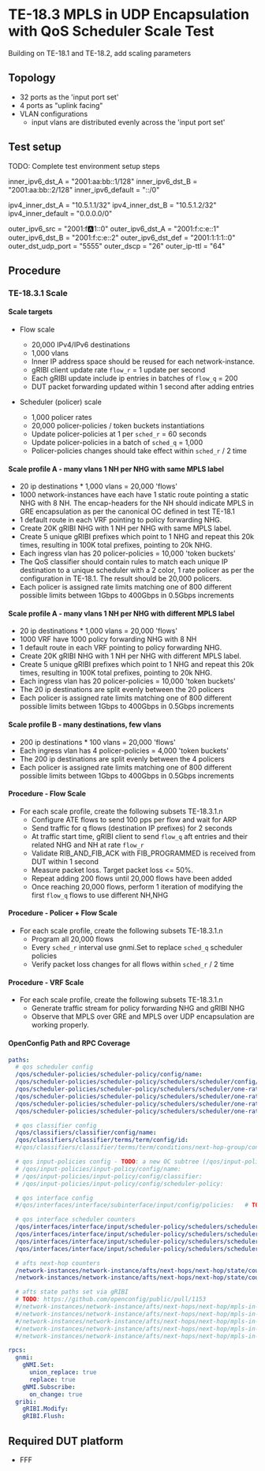 # TE-18.3 MPLS in UDP Encapsulation with QoS Scheduler Scale Test

Building on TE-18.1 and TE-18.2, add scaling parameters

## Topology

* 32 ports as the 'input port set'
* 4 ports as "uplink facing"
* VLAN configurations
  * input vlans are distributed evenly across the 'input port set'

## Test setup

TODO: Complete test environment setup steps

inner_ipv6_dst_A = "2001:aa:bb::1/128"
inner_ipv6_dst_B = "2001:aa:bb::2/128"
inner_ipv6_default = "::/0"

ipv4_inner_dst_A = "10.5.1.1/32"
ipv4_inner_dst_B = "10.5.1.2/32"
ipv4_inner_default = "0.0.0.0/0"

outer_ipv6_src =      "2001:f:a:1::0"
outer_ipv6_dst_A =    "2001:f:c:e::1"
outer_ipv6_dst_B =    "2001:f:c:e::2"
outer_ipv6_dst_def =  "2001:1:1:1::0"
outer_dst_udp_port =  "5555"
outer_dscp =          "26"
outer_ip-ttl =        "64"

## Procedure

### TE-18.3.1 Scale

#### Scale targets

* Flow scale
  * 20,000 IPv4/IPv6 destinations
  * 1,000 vlans
  * Inner IP address space should be reused for each network-instance.
  * gRIBI client update rate `flow_r` = 1 update per second
  * Each gRIBI update include ip entries in batches of `flow_q` = 200
  * DUT packet forwarding updated within 1 second after adding entries

* Scheduler (policer) scale
  * 1,000 policer rates
  * 20,000 policer-policies / token buckets instantiations
  * Update policer-policies at 1 per `sched_r` = 60 seconds
  * Update policer-policies in a batch of `sched_q` = 1,000
  * Policer-policies changes should take effect within `sched_r` / 2 time

#### Scale profile A - many vlans 1 NH per NHG with same MPLS label

* 20 ip destinations * 1,000 vlans = 20,000 'flows'
* 1000 network-instances have each have 1 static route pointing a static  NHG with 8 NH. The encap-headers for the NH should indicate MPLS in GRE encapsulation as per the canonical OC defined in test TE-18.1
* 1 default route in each VRF pointing to policy forwarding NHG.
* Create 20K gRIBI NHG with 1 NH per NHG with same MPLS label.
* Create 5 unique gRIBI prefixes which point to 1 NHG and repeat this 20k times, resulting in 100K total prefixes, pointing to 20k NHG.
* Each ingress vlan has 20 policer-policies = 10,000 'token buckets'
* The QoS classifier should contain rules to match each unique IP destination to a unique scheduler with a 2 color, 1 rate policer as per the configuration in TE-18.1.  The result should be 20,000 policers.
* Each policer is assigned rate limits matching one of 800 different possible limits between 1Gbps to 400Gbps in 0.5Gbps increments

#### Scale profile A - many vlans 1 NH per NHG with different MPLS label

* 20 ip destinations * 1,000 vlans = 20,000 'flows'
* 1000 VRF have 1000 policy forwarding NHG with 8 NH
* 1 default route in each VRF pointing to policy forwarding NHG.
* Create 20K gRIBI NHG with 1 NH per NHG with different MPLS label.
* Create 5 unique gRIBI prefixes which point to 1 NHG and repeat this 20k times, resulting in 100K total prefixes, pointing to 20k NHG.
* Each ingress vlan has 20 policer-policies = 10,000 'token buckets'
* The 20 ip destinations are split evenly between the 20 policers
* Each policer is assigned rate limits matching one of 800 different possible limits between 1Gbps to 400Gbps in 0.5Gbps increments

#### Scale profile B - many destinations, few vlans

* 200 ip destinations * 100 vlans = 20,000 'flows'
* Each ingress vlan has 4 policer-policies = 4,000 'token buckets'
* The 200 ip destinations are split evenly between the 4 policers
* Each policer is assigned rate limits matching one of 800 different possible limits between 1Gbps to 400Gbps in 0.5Gbps increments

#### Procedure - Flow Scale

* For each scale profile, create the following subsets TE-18.3.1.n
  * Configure ATE flows to send 100 pps per flow and wait for ARP
  * Send traffic for q flows (destination IP prefixes) for 2 seconds
  * At traffic start time, gRIBI client to send `flow_q` aft entries and their
    related NHG and NH at rate `flow_r`
  * Validate RIB_AND_FIB_ACK with FIB_PROGRAMMED is received from DUT within
    1 second
  * Measure packet loss.  Target packet loss <= 50%.
  * Repeat adding 200 flows until 20,000 flows have been added
  * Once reaching 20,000 flows, perform 1 iteration of modifying the first
    `flow_q` flows to use different NH,NHG

#### Procedure - Policer + Flow Scale

* For each scale profile, create the following subsets TE-18.3.1.n
  * Program all 20,000 flows
  * Every `sched_r` interval use gnmi.Set to replace `sched_q` scheduler policies
  * Verify packet loss changes for all flows within `sched_r` / 2 time


#### Procedure - VRF Scale

* For each scale profile, create the following subsets TE-18.3.1.n
  * Generate traffic stream for policy forwarding NHG and gRIBI NHG
  * Observe that MPLS over GRE and MPLS over UDP encapsulation are working properly.

#### OpenConfig Path and RPC Coverage

```yaml
paths:
  # qos scheduler config
  /qos/scheduler-policies/scheduler-policy/config/name:
  /qos/scheduler-policies/scheduler-policy/schedulers/scheduler/config/type:
  /qos/scheduler-policies/scheduler-policy/schedulers/scheduler/one-rate-two-color/config/cir:
  /qos/scheduler-policies/scheduler-policy/schedulers/scheduler/one-rate-two-color/config/bc:
  /qos/scheduler-policies/scheduler-policy/schedulers/scheduler/one-rate-two-color/config/queuing-behavior:
  /qos/scheduler-policies/scheduler-policy/schedulers/scheduler/one-rate-two-color/exceed-action/config/drop:

  # qos classifier config
  /qos/classifiers/classifier/config/name:
  /qos/classifiers/classifier/terms/term/config/id:
  #/qos/classifiers/classifier/terms/term/conditions/next-hop-group/config/name: # TODO: new OC leaf to be added

  # qos input-policies config - TODO: a new OC subtree (/qos/input-policies)
  # /qos/input-policies/input-policy/config/name:
  # /qos/input-policies/input-policy/config/classifier:
  # /qos/input-policies/input-policy/config/scheduler-policy:

  # qos interface config
  #/qos/interfaces/interface/subinterface/input/config/policies:   # TODO:  new OC leaf-list (/qos/interfaces/interface/input/config/policies)

  # qos interface scheduler counters
  /qos/interfaces/interface/input/scheduler-policy/schedulers/scheduler/state/conforming-pkts:
  /qos/interfaces/interface/input/scheduler-policy/schedulers/scheduler/state/conforming-octets:
  /qos/interfaces/interface/input/scheduler-policy/schedulers/scheduler/state/exceeding-pkts:
  /qos/interfaces/interface/input/scheduler-policy/schedulers/scheduler/state/exceeding-octets:

  # afts next-hop counters
  /network-instances/network-instance/afts/next-hops/next-hop/state/counters/packets-forwarded:
  /network-instances/network-instance/afts/next-hops/next-hop/state/counters/octets-forwarded:

  # afts state paths set via gRIBI
  # TODO: https://github.com/openconfig/public/pull/1153
  #/network-instances/network-instance/afts/next-hops/next-hop/mpls-in-udp/state/src-ip:
  #/network-instances/network-instance/afts/next-hops/next-hop/mpls-in-udp/state/dst-ip:
  #/network-instances/network-instance/afts/next-hops/next-hop/mpls-in-udp/state/ip-ttl:
  #/network-instances/network-instance/afts/next-hops/next-hop/mpls-in-udp/state/dst-udp-port:
  #/network-instances/network-instance/afts/next-hops/next-hop/mpls-in-udp/state/dscp:

rpcs:
  gnmi:
    gNMI.Set:
      union_replace: true
      replace: true
    gNMI.Subscribe:
      on_change: true
  gribi:
    gRIBI.Modify:
    gRIBI.Flush:
```

## Required DUT platform

* FFF
